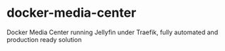 # docker-media-center
Docker Media Center running Jellyfin under Traefik, fully automated and production ready solution
